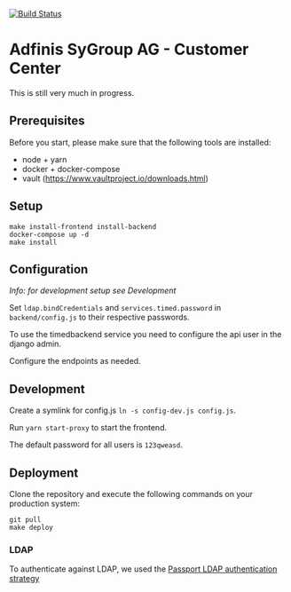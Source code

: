 [![Build Status](https://travis-ci.org/adfinis-sygroup/customer-center.svg?branch=master)](https://travis-ci.org/adfinis-sygroup/customer-center)

# Adfinis SyGroup AG - Customer Center

This is still very much in progress.

## Prerequisites

Before you start, please make sure that the following tools are installed:

* node + yarn
* docker + docker-compose
* vault (https://www.vaultproject.io/downloads.html)

## Setup

```shell
make install-frontend install-backend
docker-compose up -d
make install
```

## Configuration

*Info: for development setup see Development*

Set `ldap.bindCredentials` and `services.timed.password` in `backend/config.js` to their respective passwords.

To use the timedbackend service you need to configure the api user in the django admin.

Configure the endpoints as needed.

## Development

Create a symlink for config.js `ln -s config-dev.js config.js`.

Run `yarn start-proxy` to start the frontend.

The default password for all users is `123qweasd`.

## Deployment

Clone the repository and execute the following commands on your production system:

```
git pull
make deploy
```

### LDAP

To authenticate against LDAP, we used the [Passport LDAP authentication strategy](https://github.com/vesse/passport-ldapauth)
